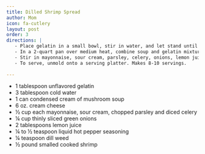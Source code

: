 ```yaml
---
title: Dilled Shrimp Spread
author: Mom
icon: fa-cutlery
layout: post
order: 3
directions: |
   - Place gelatin in a small bowl, stir in water, and let stand until softened (about 5 minutes).
   - In a 2-quart pan over medium heat, combine soup and gelatin mixture; cook, stirring until gelatin is dissolved. Add cream cheese, stirring until melted; let cool.
   - Stir in mayonnaise, sour cream, parsley, celery, onions, lemon juice, hot pepper seasoning, dill and shrimp. Spoon into a 6 cup mold. Cover and refridgerate until firm (about 4 hours).
   - To serve, unmold onto a serving platter. Makes 8-10 servings.
   
---
```


<ul>
	<li>1 tablespoon unflavored gelatin </li>
	<li>3 tablespoon cold water</li>
	<li>1 can condensed cream of mushroom soup</li>
	<li>6 oz. cream cheese</li>
	<li>½ cup each mayonnaise, sour cream, chopped parsley and diced celery</li>
	<li>¼ cup thinly sliced green onions</li>
	<li>2 tablespoons lemon juice</li>
	<li>¼ to ½ teaspoon liquid hot pepper seasoning</li>
	<li>¼ teaspoon dill weed</li>
	<li>½ pound smalled cooked shrimp</li>
</ul>